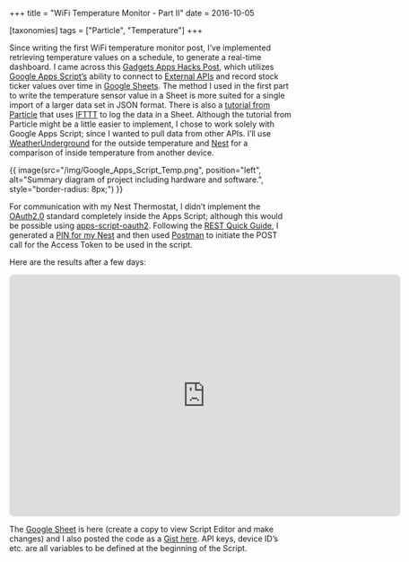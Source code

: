+++
title = "WiFi Temperature Monitor - Part II"
date = 2016-10-05

[taxonomies]
tags = ["Particle", "Temperature"]
+++

Since writing the first WiFi temperature monitor post, I’ve implemented retrieving temperature values on a schedule, to generate a real-time dashboard. I came across this [Gadgets Apps Hacks Post](http://www.gadgetsappshacks.com/2014/01/how-to-record-daily-portfolio-values-in.html), which utilizes [Google Apps Script’s](https://developers.google.com/apps-script/) ability to connect to [External APIs](https://developers.google.com/apps-script/guides/services/external) and record stock ticker values over time in [Google Sheets](https://www.google.com/sheets/about/). The method I used in the first part to write the temperature sensor value in a Sheet is more suited for a single import of a larger data set in JSON format. There is also a [tutorial from Particle](https://docs.particle.io/tutorials/projects/maker-kit/#tutorial-4-temperature-logger) that uses [IFTTT](https://ifttt.com/) to log the data in a Sheet. Although the tutorial from Particle might be a little easier to implement, I chose to work solely with Google Apps Script; since I wanted to pull data from other APIs. I’ll use [WeatherUnderground](https://www.wunderground.com/weather/api/d/docs) for the outside temperature and [Nest](https://developers.nest.com/documentation/cloud/get-started) for a comparison of inside temperature from another device.

<!-- more -->

{{ image(src="/img/Google_Apps_Script_Temp.png", position="left", alt="Summary diagram of project including hardware and software.", style="border-radius: 8px;") }}

For communication with my Nest Thermostat, I didn’t implement the [OAuth2.0](https://oauth.net/2/) standard completely inside the Apps Script; although this would be possible using [apps-script-oauth2](https://github.com/googlesamples/apps-script-oauth2). Following the [REST Quick Guide](https://developers.nest.com/documentation/cloud/how-to-auth), I generated a [PIN for my Nest](https://developers.nest.com/documentation/cloud/authorization-overview#pin-based-authorization) and then used [Postman](https://www.getpostman.com/) to initiate the POST call for the Access Token to be used in the script.

Here are the results after a few days:

<iframe width="697" height="431" seamless frameborder="0" scrolling="no" style="margin: 0 auto; border-radius: 8px;" src="https://docs.google.com/spreadsheets/d/1ir8ENcChkleHsPGUWlmbGlXQQTnxPHI-o29nMX9jvO8/pubchart?oid=280457042&format=interactive"></iframe>

The [Google Sheet](https://docs.google.com/spreadsheets/d/1ir8ENcChkleHsPGUWlmbGlXQQTnxPHI-o29nMX9jvO8/edit) is here (create a copy to view Script Editor and make changes) and I also posted the code as a [Gist here](https://gist.github.com/kylejcarlton/12a85c4a5b375eaff62ee509d76a6720). API keys, device ID’s etc. are all variables to be defined at the beginning of the Script.

